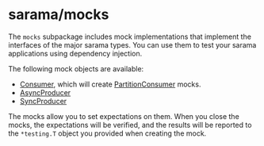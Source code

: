 # sarama/mocks

The `mocks` subpackage includes mock implementations that implement the interfaces of the major sarama types.
You can use them to test your sarama applications using dependency injection.

The following mock objects are available:

- [Consumer](https://pkg.go.dev/github.com/murugan100/sarama/mocks#Consumer), which will create [PartitionConsumer](https://pkg.go.dev/github.com/murugan100/sarama/mocks#PartitionConsumer) mocks.
- [AsyncProducer](https://pkg.go.dev/github.com/murugan100/sarama/mocks#AsyncProducer)
- [SyncProducer](https://pkg.go.dev/github.com/murugan100/sarama/mocks#SyncProducer)

The mocks allow you to set expectations on them. When you close the mocks, the expectations will be verified,
and the results will be reported to the `*testing.T` object you provided when creating the mock.
